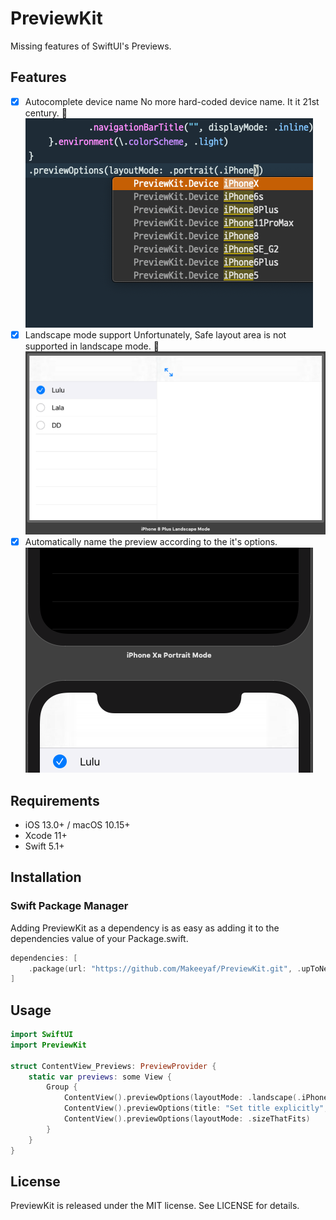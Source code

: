# PreviewKit

Missing features of SwiftUI's Previews.

## Features
- [x] Autocomplete device name 
No more hard-coded device name. It it 21st century. 🤬 
![Autocomplete device name](https://raw.githubusercontent.com/Makeeyaf/PreviewKit/master/previewkit-1.png)
- [x] Landscape mode support 
Unfortunately, Safe layout area is not supported in landscape mode. 🤨 
![Landscape mode support](https://raw.githubusercontent.com/Makeeyaf/PreviewKit/master/previewkit-2.png)
- [x] Automatically name the preview according to the it's options.   
![Automatically name the preview according to the it's options](https://raw.githubusercontent.com/Makeeyaf/PreviewKit/master/previewkit-3.png)
## Requirements
- iOS 13.0+ / macOS 10.15+
- Xcode 11+
- Swift 5.1+

## Installation
### Swift Package Manager
Adding PreviewKit as a dependency is as easy as adding it to the dependencies value of your Package.swift.
```swift
dependencies: [
    .package(url: "https://github.com/Makeeyaf/PreviewKit.git", .upToNextMajor(from: "1.0.1"))
]
```
## Usage
```swift
import SwiftUI
import PreviewKit

struct ContentView_Previews: PreviewProvider {
    static var previews: some View {
        Group {
            ContentView().previewOptions(layoutMode: .landscape(.iPhone8Plus))
            ContentView().previewOptions(title: "Set title explicitly", layoutMode: .landscape(.iPhone8Plus))
            ContentView().previewOptions(layoutMode: .sizeThatFits)
        }        
    }
}
```
## License
PreviewKit is released under the MIT license. See LICENSE for details.
